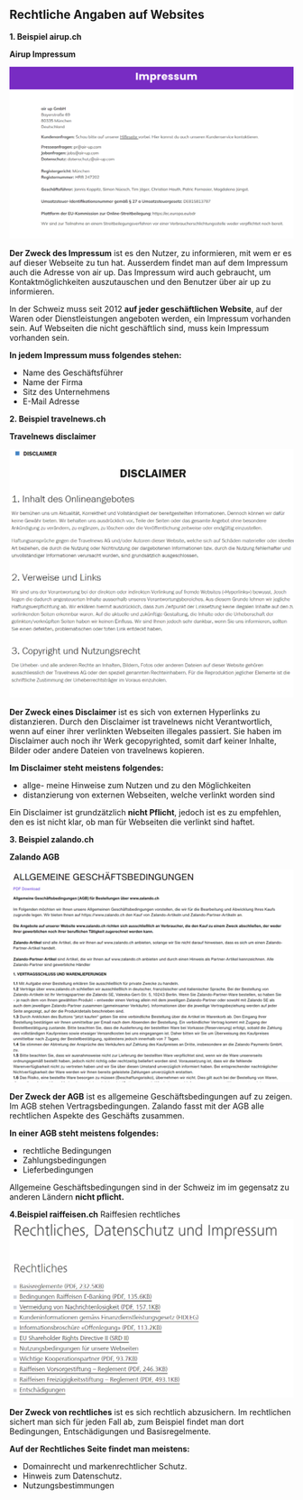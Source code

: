 ## Rechtliche Angaben auf Websites

**1. Beispiel airup.ch**

**Airup Impressum**

![Impressum](images/airupimpressum.png)

**Der Zweck des Impressum** ist es den Nutzer, zu informieren, mit wem er es auf dieser Webseite zu tun hat. Ausserdem findet man auf dem Impressum auch die Adresse von air up. Das Impressum wird auch gebraucht, um Kontaktmöglichkeiten auszutauschen und den Benutzer über air up zu informieren.


In der Schweiz muss seit 2012 **auf jeder geschäftlichen Website**, auf der Waren oder Dienstleistungen angeboten werden, ein Impressum vorhanden sein. Auf Webseiten die nicht geschäftlich sind, muss kein Impressum vorhanden sein.

**In jedem Impressum muss folgendes stehen:**
- Name des Geschäftsführer
- Name der Firma
- Sitz des Unternehmens
- E-Mail Adresse

**2. Beispiel travelnews.ch**

**Travelnews disclaimer**

![Disclaimer](/images/disclaimer.png)

**Der Zweck eines Disclaimer** ist es sich von externen Hyperlinks zu distanzieren. Durch den Disclaimer ist travelnews nicht Verantwortlich, wenn auf einer ihrer verlinkten Webseiten illegales passiert. Sie haben im Disclaimer auch noch ihr Werk gecopyrighted, somit darf keiner Inhalte, Bilder oder andere Dateien von travelnews kopieren.

**Im Disclaimer steht meistens folgendes:**
- allge- meine Hinweise zum Nutzen und zu den Möglichkeiten
- distanzierung von externen Webseiten, welche verlinkt worden sind


Ein Disclaimer ist grundzätzlich **nicht Pflicht**, jedoch ist es zu empfehlen, den es ist nicht klar, ob man für Webseiten die verlinkt sind haftet.

**3. Beispiel zalando.ch**

**Zalando AGB**

![AGB](/images/agb.png)

**Der Zweck der AGB** ist es allgemeine Geschäftsbedingungen auf zu zeigen. Im AGB stehen Vertragsbedingungen. Zalando fasst mit der AGB alle rechtlichen Aspekte des Geschäfts zusammen.

**In einer AGB steht meistens folgendes:**
- rechtliche Bedingungen
- Zahlungsbedingungen
- Lieferbedingungen

Allgemeine Geschäftsbedingungen sind in der Schweiz im im gegensatz zu anderen Ländern **nicht pflicht.**

**4.Beispiel raiffeisen.ch**
Raiffesien rechtliches
![Rechtliches](/images/rechtliches.png)

**Der Zweck von rechtliches** ist es sich rechtlich abzusichern. Im rechtlichen sichert man sich für jeden Fall ab, zum Beispiel findet man dort Bedingungen, Entschädigungen und Basisregelmente.

**Auf der Rechtliches Seite findet man meistens:**

- Domainrecht und markenrechtlicher Schutz.
- Hinweis zum Datenschutz.
- Nutzungsbestimmungen

